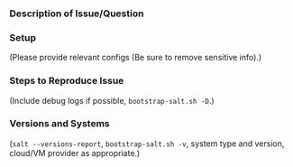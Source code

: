 ### Description of Issue/Question

### Setup
(Please provide relevant configs (Be sure to remove sensitive info).)

### Steps to Reproduce Issue
(Include debug logs if possible, `bootstrap-salt.sh -D`.)

### Versions and Systems
(`salt --versions-report`, `bootstrap-salt.sh -v`, system type and version,
cloud/VM provider as appropriate.)
